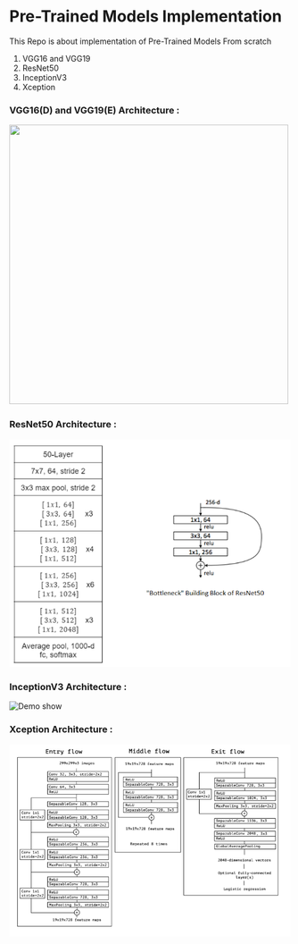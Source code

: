 # Pre-Trained Models Implementation

This Repo is about implementation of Pre-Trained Models From scratch
1. VGG16 and VGG19
2. ResNet50
3. InceptionV3
4. Xception

### VGG16(D) and VGG19(E) Architecture : 
<img src="https://pytorch.org/assets/images/vgg.png" width="500" height="500" />

### ResNet50 Architecture : 
![Demo show](https://github.com/IMvision12/Pre-Trained-Models-Implementation/blob/main/resnet50.PNG)

### InceptionV3 Architecture :
![Demo show](https://miro.medium.com/max/960/1*gqKM5V-uo2sMFFPDS84yJw.png)

### Xception Architecture :
![Demo show](https://github.com/IMvision12/Pre-Trained-Models-Implementation/blob/main/xception.PNG)

